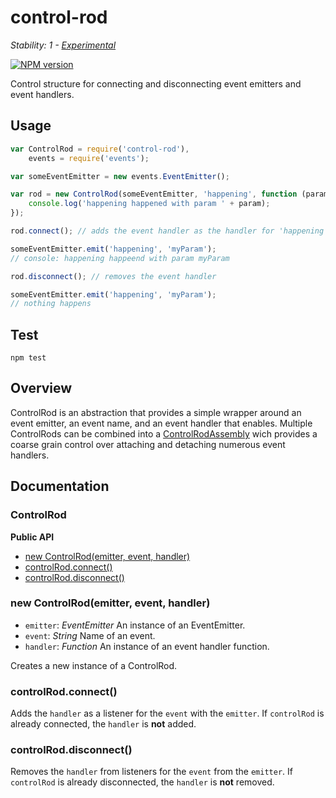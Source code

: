 # control-rod

_Stability: 1 - [Experimental](https://github.com/tristanls/stability-index#stability-1---experimental)_

[![NPM version](https://badge.fury.io/js/control-rod.png)](http://npmjs.org/package/control-rod)

Control structure for connecting and disconnecting event emitters and event handlers.

## Usage

```javascript
var ControlRod = require('control-rod'),
    events = require('events');

var someEventEmitter = new events.EventEmitter();

var rod = new ControlRod(someEventEmitter, 'happening', function (param) {
    console.log('happening happened with param ' + param); 
});

rod.connect(); // adds the event handler as the handler for 'happening' event

someEventEmitter.emit('happening', 'myParam');
// console: happening happeend with param myParam

rod.disconnect(); // removes the event handler

someEventEmitter.emit('happening', 'myParam');
// nothing happens
```

## Test

    npm test

## Overview

ControlRod is an abstraction that provides a simple wrapper around an event emitter, an event name, and an event handler that enables. Multiple ControlRods can be combined into a [ControlRodAssembly](https://github.com/tristanls/rod-assembly) wich provides a coarse grain control over attaching and detaching numerous event handlers.

## Documentation

### ControlRod

**Public API**

  * [new ControlRod(emitter, event, handler)](#new-controlrodemitter-event-handler)
  * [controlRod.connect()](#controlrodconnect)
  * [controlRod.disconnect()](#controlroddisconnect)

### new ControlRod(emitter, event, handler)

  * `emitter`: _EventEmitter_ An instance of an EventEmitter.
  * `event`: _String_ Name of an event.
  * `handler`: _Function_ An instance of an event handler function.

Creates a new instance of a ControlRod.

### controlRod.connect()

Adds the `handler` as a listener for the `event` with the `emitter`. If `controlRod` is already connected, the `handler` is **not** added.

### controlRod.disconnect()

Removes the `handler` from listeners for the `event` from the `emitter`. If `controlRod` is already disconnected, the `handler` is **not** removed.